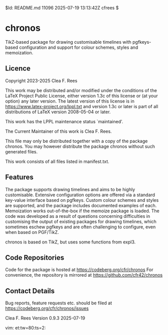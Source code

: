 $Id: README.md 11096 2025-07-19 13:13:42Z cfrees $

# chronos

TikZ-based package for drawing customisable timelines with pgfkeys-based configuration and support for colour schemes, styles and memoization.

## Licence

Copyright 2023-2025 Clea F. Rees

This work may be distributed and/or modified under the
conditions of the LaTeX Project Public License, either version 1.3c
of this license or (at your option) any later version.
The latest version of this license is in
https://www.latex-project.org/lppl.txt
and version 1.3c or later is part of all distributions of LaTeX
version 2008-05-04 or later.

This work has the LPPL maintenance status `maintained'.

The Current Maintainer of this work is Clea F. Rees.

This file may only be distributed together with a copy of the package
chronos. You may however distribute the package chronos without
such generated files.

This work consists of all files listed in manifest.txt.

## Features

The package supports drawing timelines and aims to be highly customisable. 
Extensive configuration options are offered via a standard key-value interface 
based on pgfkeys. Custom colour schemes and styles are supported, and the 
package includes documented examples of each. Memoization works out-of-the-box 
if the memoize package is loaded. The code was developed as a result of 
questions concerning difficulties in customising the output of existing packages 
for drawing timelines, which sometimes eschew pgfkeys and are often challenging 
to configure, even when based on PGF/TikZ.

chronos is based on TikZ, but uses some functions from expl3.

## Code Repositories

Code for the package is hosted at 
  https://codeberg.org/cfr/chronos
For convenience, the repository is mirrored at
  https://github.com/cfr42/chronos

## Contact Details

Bug reports, feature requests etc. should be filed at
  https://codeberg.org/cfr/chronos/issues


Clea F. Rees
Version 0.9.3
2025-07-19

vim: et:tw=80:ts=2:
